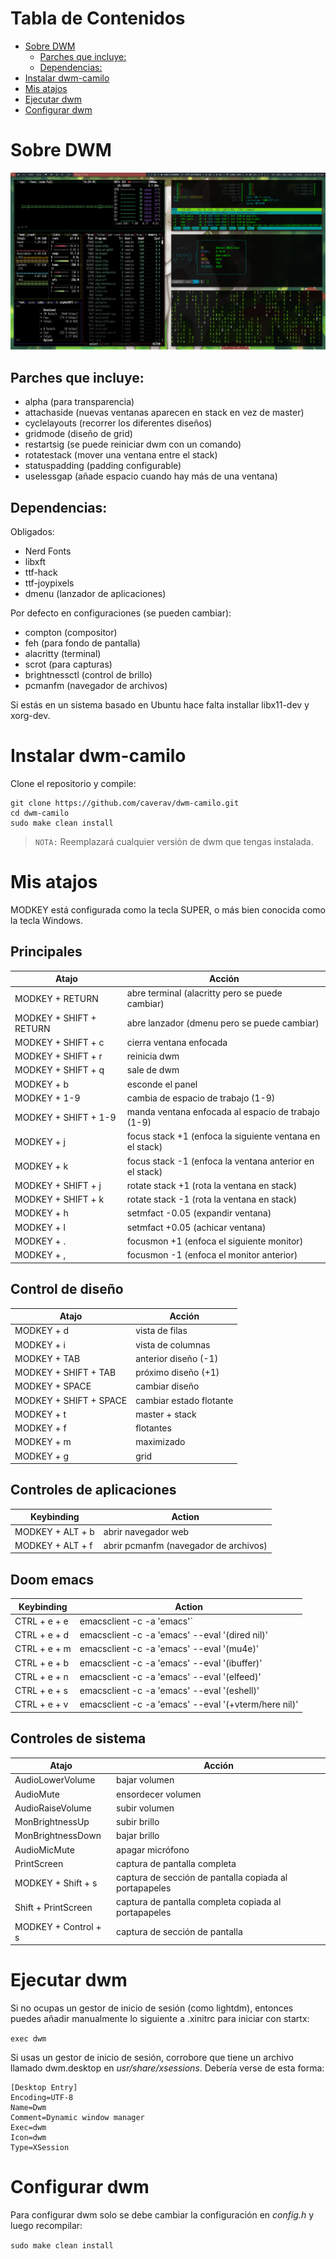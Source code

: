 
Tabla de Contenidos
==========================================================

-   [Sobre DWM](#about-dwm)
    -   [Parches que incluye:](#the-patches-i-added-to-this-build-include)
    -   [Dependencias:](#the-dependencies-for-dwm-include)
-   [Instalar dwm-camilo](#installing-dwm-distrotube-on-other-linux-distributions)
-   [Mis atajos](#my-keybindings)
-   [Ejecutar dwm](#running-dwm)
-   [Configurar dwm](#configuring-dwm)


# Sobre DWM  <a name="about-dwm"></a>

![img](https://github.com/caverav/dwm-camilo/blob/main/camilo-dwm.png "dmenu-distrotube")





## Parches que incluye: <a name="the-patches-i-added-to-this-build-include"></a>

-   alpha (para transparencia)
-   attachaside (nuevas ventanas aparecen en stack en vez de master)
-   cyclelayouts (recorrer los diferentes diseños)
-   gridmode (diseño de grid)
-   restartsig (se puede reiniciar dwm con un comando)
-   rotatestack (mover una ventana entre el stack)
-   statuspadding (padding configurable)
-   uselessgap (añade espacio cuando hay más de una ventana)



## Dependencias: <a name="the-dependencies-for-dwm-include"></a>

Obligados:
-   Nerd Fonts
-   libxft
-   ttf-hack
-   ttf-joypixels
-   dmenu (lanzador de aplicaciones)


Por defecto en configuraciones (se pueden cambiar):
-   compton (compositor)
-   feh   (para fondo de pantalla)
-   alacritty (terminal)
-   scrot (para capturas)
-   brightnessctl (control de brillo)
-   pcmanfm (navegador de archivos)

Si estás en un sistema basado en Ubuntu hace falta installar libx11-dev y xorg-dev.

# Instalar dwm-camilo <a name="installing-dwm-distrotube-on-other-linux-distributions"></a>

Clone el repositorio y compile:

    git clone https://github.com/caverav/dwm-camilo.git
    cd dwm-camilo
    sudo make clean install

>`NOTA:` Reemplazará cualquier versión de dwm que tengas instalada.

# Mis atajos <a name="my-keybindings"></a>

MODKEY está configurada como la tecla SUPER, o más bien conocida como la tecla Windows.

Principales
----------------

| Atajo              |Acción                                                     |
| -------------------------|-------------------------------------------------------------- |
| MODKEY + RETURN          |abre terminal (alacritty pero se puede cambiar)           |
| MODKEY + SHIFT + RETURN  |abre lanzador (dmenu pero se puede cambiar)                  |
| MODKEY + SHIFT + c       |cierra ventana enfocada                                       |
| MODKEY + SHIFT + r       |reinicia dwm                                                   |
| MODKEY + SHIFT + q       |sale de dwm                                                      |
| MODKEY + b               |esconde el panel                                                |
| MODKEY + 1-9             |cambia de espacio de trabajo (1-9)                                |
| MODKEY + SHIFT + 1-9     |manda ventana enfocada al espacio de trabajo (1-9)                         |
| MODKEY + j               |focus stack +1 (enfoca la siguiente ventana en el stack)   |
| MODKEY + k               |focus stack -1 (enfoca la ventana anterior en el stack)   |
| MODKEY + SHIFT + j       |rotate stack +1 (rota la ventana en stack)             |
| MODKEY + SHIFT + k       |rotate stack -1 (rota la ventana en stack)            |
| MODKEY + h               |setmfact -0.05 (expandir ventana) |
| MODKEY + l               |setmfact +0.05 (achicar ventana)|
| MODKEY + .               |focusmon +1 (enfoca el siguiente monitor)|
| MODKEY + ,               |focusmon -1 (enfoca el monitor anterior)|



Control de diseño
---------------

  Atajo                     |  Acción|
  ------------------------ |------------------------|
  MODKEY + d               |vista de filas|
  MODKEY + i               |vista de columnas|
  MODKEY + TAB             |anterior diseño (-1)|
  MODKEY + SHIFT + TAB     |próximo diseño (+1)|
  MODKEY + SPACE           |cambiar diseño|
  MODKEY + SHIFT + SPACE   |cambiar estado flotante|
  MODKEY + t               |master + stack|
  MODKEY + f               |flotantes|
  MODKEY + m               |maximizado|
  MODKEY + g               |grid|

Controles de aplicaciones
--------------------

  Keybinding        | Action
  ------------------| ----------------------------------------------------------------------------------
  MODKEY + ALT + b  | abrir navegador web
  MODKEY + ALT + f  | abrir pcmanfm (navegador de archivos)

Doom emacs
----------

  Keybinding     |Action
  -------------- |----------------------------------------------------------
  CTRL + e + e   |emacsclient -c -a \'emacs\'\`
  CTRL + e + d   |emacsclient -c -a \'emacs\' --eval \'(dired nil)\'
  CTRL + e + m   |emacsclient -c -a \'emacs\' --eval \'(mu4e)\'
  CTRL + e + b   |emacsclient -c -a \'emacs\' --eval \'(ibuffer)\'
  CTRL + e + n   |emacsclient -c -a \'emacs\' --eval \'(elfeed)\'
  CTRL + e + s   |emacsclient -c -a \'emacs\' --eval \'(eshell)\'
  CTRL + e + v   |emacsclient -c -a \'emacs\' --eval \'(+vterm/here nil)\'

Controles de sistema
---------------------
Atajo | Acción
----- |  ------
AudioLowerVolume|  bajar volumen|
AudioMute|        ensordecer volumen|
AudioRaiseVolume|    subir volumen|
MonBrightnessUp|   subir brillo  |
MonBrightnessDown|  bajar brillo|
AudioMicMute|   apagar micrófono|
PrintScreen| captura de pantalla completa|
MODKEY + Shift + s|captura de sección de pantalla copiada al portapapeles|
Shift + PrintScreen|captura de pantalla completa copiada al portapapeles|
MODKEY + Control + s|captura de sección de pantalla|

# Ejecutar dwm <a name="running-dwm"></a>

Si no ocupas un gestor de inicio de sesión (como lightdm), entonces puedes añadir manualmente lo siguiente a .xinitrc para iniciar con startx:

`exec dwm`

Si usas un gestor de inicio de sesión, corrobore que tiene un archivo llamado dwm.desktop en *usr/share/xsessions*.  Debería verse de esta forma:

    [Desktop Entry]
    Encoding=UTF-8
    Name=Dwm
    Comment=Dynamic window manager
    Exec=dwm
    Icon=dwm
    Type=XSession


# Configurar dwm <a name="configuring-dwm"></a>

Para configurar dwm solo se debe cambiar la configuración en *config.h* y luego recompilar:

`sudo make clean install`

